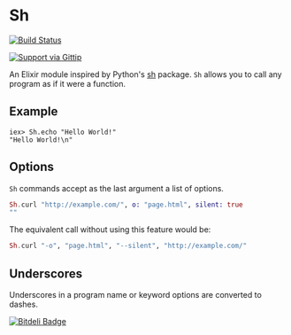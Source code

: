 # Sh

[![Build Status](https://secure.travis-ci.org/devinus/sh.png?branch=master)](http://travis-ci.org/devinus/sh)

[![Support via Gittip](https://rawgithub.com/twolfson/gittip-badge/0.2.1/dist/gittip.png)](https://www.gittip.com/devinus/)

An Elixir module inspired by Python's [sh](http://amoffat.github.io/sh/)
package. `Sh` allows you to call any program as if it were a function.

## Example

```iex
iex> Sh.echo "Hello World!"
"Hello World!\n"
```

## Options

`Sh` commands accept as the last argument a list of options.

```elixir
Sh.curl "http://example.com/", o: "page.html", silent: true
""
```

The equivalent call without using this feature would be:

```elixir
Sh.curl "-o", "page.html", "--silent", "http://example.com/"
```

## Underscores

Underscores in a program name or keyword options are converted to dashes.


[![Bitdeli Badge](https://d2weczhvl823v0.cloudfront.net/devinus/sh/trend.png)](https://bitdeli.com/free "Bitdeli Badge")

